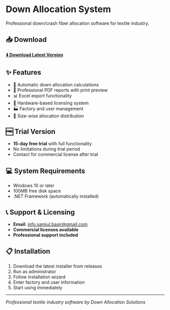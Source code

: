 # Down Allocation System

Professional down/crash fiber allocation software for textile industry.

## 📥 Download

**[⬇️ Download Latest Version](https://github.com/samiul1998/down-allocation-releases/releases/latest)**

## ✨ Features

- 🔢 Automatic down allocation calculations
- 📄 Professional PDF reports with print preview
- 📊 Excel export functionality  
- 🔐 Hardware-based licensing system
- 🏭 Factory and user management
- 🎯 Size-wise allocation distribution

## 🆓 Trial Version

- **15-day free trial** with full functionality
- No limitations during trial period
- Contact for commercial license after trial

## 💻 System Requirements

- Windows 10 or later
- 100MB free disk space
- .NET Framework (automatically installed)

## 📞 Support & Licensing

- **Email:** info.samiul.basir@gmail.com
- **Commercial licenses available**
- **Professional support included**

## 📋 Installation

1. Download the latest installer from releases
2. Run as administrator
3. Follow installation wizard
4. Enter factory and user information
5. Start using immediately

---
*Professional textile industry software by Down Allocation Solutions*
